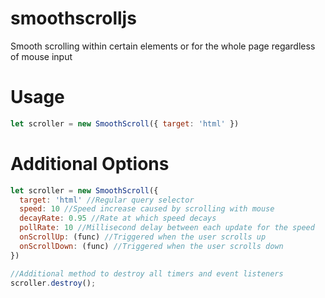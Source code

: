 # smoothscrolljs
Smooth scrolling within certain elements or for the whole page regardless of mouse input

# Usage
```javascript
let scroller = new SmoothScroll({ target: 'html' })
```

# Additional Options
```javascript
let scroller = new SmoothScroll({ 
  target: 'html' //Regular query selector
  speed: 10 //Speed increase caused by scrolling with mouse
  decayRate: 0.95 //Rate at which speed decays
  pollRate: 10 //Millisecond delay between each update for the speed
  onScrollUp: (func) //Triggered when the user scrolls up
  onScrollDown: (func) //Triggered when the user scrolls down
})

//Additional method to destroy all timers and event listeners
scroller.destroy();
```
